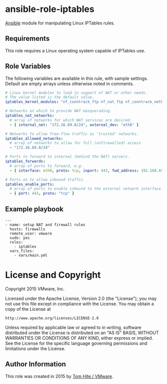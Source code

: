 # ansible-role-iptables

[Ansible](https://github.com/ansible/ansible) module for manipulating
Linux IPTables rules.

## Requirements

This role requires a Linux operating system capable of IPTables use.

## Role Variables

The following variables are available in this rule, with sample settings.
Default are empty arrays unless otherwise noted in comments.

```yaml
# Linux kernel modules to load in support of NAT or other needs.
# The value listed is the default value.
iptables_kernel_modules: "nf_conntrack_ftp nf_nat_ftp nf_conntrack_netbios_ns"

# Networks on which to provide NAT masquerading.
iptables_nat_networks:
  # array of networks for which NAT services are desired.
  - { internal_net: "172.16.69.0/24", external_dev: "eth0" }

# Networks to allow free-flow traffic as 'trusted' networks.
iptables_allowed_networks:
  # array of networks to allow for full (unfirewalled) access
  - "172.16.69.0/24"

# Ports to forward to internal (behind the NAT) servers.
iptables_forwards:
  # array of ports to forward, e.g.
  - { interface: eth0, proto: tcp, inport: 443, fwd_address: 192.168.69.2, dport: 443 }

# Ports on to allow inbound traffic.
iptables_enable_ports:
  # array of ports to enable inbound to the external network interface
  - { port: 443, proto: "tcp" }
```

## Example playbook

```
---
- name: setup NAT and firewall rules
  hosts: firewalls
  remote_user: vmware
  sudo: yes
  roles:
    - iptables
  vars_files:
    - vars/main.yml
```

# License and Copyright

Copyright 2015 VMware, Inc.

Licensed under the Apache License, Version 2.0 (the "License");
you may not use this file except in compliance with the License.
You may obtain a copy of the License at

    http://www.apache.org/licenses/LICENSE-2.0

Unless required by applicable law or agreed to in writing, software
distributed under the License is distributed on an "AS IS" BASIS,
WITHOUT WARRANTIES OR CONDITIONS OF ANY KIND, either express or implied.
See the License for the specific language governing permissions and
limitations under the License.

## Author Information

This role was created in 2015 by [Tom Hite / VMware](http://www.vmware.com/).
